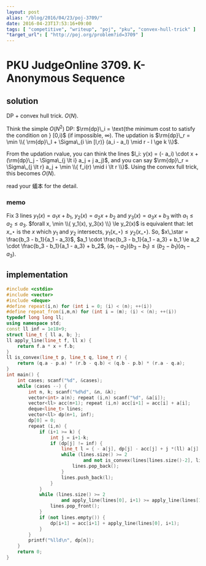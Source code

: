```yaml
---
layout: post
alias: "/blog/2016/04/23/poj-3709/"
date: 2016-04-23T17:53:16+09:00
tags: [ "competitive", "writeup", "poj", "pku", "convex-hull-trick" ]
"target_url": [ "http://poj.org/problem?id=3709" ]
---
```


# PKU JudgeOnline 3709. K-Anonymous Sequence

## solution

DP + convex hull trick. $O(N)$.


Think the simple $O(N^2)$ DP: $\rm{dp}\_i = \text{the minimum cost to satisfy the condition on } [0,i)$ (if impossible, $\infty$).
The updation is $\rm{dp}\_r = \min \\{ \rm{dp}\_l + \Sigma\_{i \in [l,r)} (a_i - a_l) \mid r - l \ge k \\}$.

From the updation rvalue, 
you can think the lines $l_i: y(x) = (- a_i) \cdot x + (\rm{dp}\_j - \Sigma\_{j \lt i} a_j + j a_j)$,
and you can say $\rm{dp}\_r = \Sigma\_{j \lt r} a_j + \min \\{ f_i(r) \mid i \lt r \\}$.
Using the convex full trick, this becomes $O(N)$.

read your 蟻本 for the detail.

### memo

Fix 3 lines $y_1(x) = a_1 x + b_1$, $y_2(x) = a_2 x + b_2$ and $y_3(x) = a_3 x + b_3$ with $a_1 \le a_2 \le a_3$.
$forall x, \min \\{ y_1(x), y_3(x) \\} \le y_2(x)$ is equivalent that: let $x\_\star$ is the $x$ which $y_1$ and $y_2$ intersects, $y_1(x\_\star) \le y_2(x\_\star)$.
So, $x\_\star = \frac{b_3 - b_1}{a_1 - a_3}$,
$a_1 \cdot \frac{b_3 - b_1}{a_1 - a_3} + b_1 \le a_2 \cdot \frac{b_3 - b_1}{a_1 - a_3} + b_2$,
$(a_1 - a_2)(b_3 - b_1) \le (b_2 - b_1)(a_1 - a_3)$.

## implementation

``` c++
#include <cstdio>
#include <vector>
#include <deque>
#define repeat(i,n) for (int i = 0; (i) < (n); ++(i))
#define repeat_from(i,m,n) for (int i = (m); (i) < (n); ++(i))
typedef long long ll;
using namespace std;
const ll inf = 1e18+9;
struct line_t { ll a, b; };
ll apply_line(line_t f, ll x) {
    return f.a * x + f.b;
}
ll is_convex(line_t p, line_t q, line_t r) {
    return (q.a - p.a) * (r.b - q.b) < (q.b - p.b) * (r.a - q.a);
}
int main() {
    int cases; scanf("%d", &cases);
    while (cases --) {
        int n, k; scanf("%d%d", &n, &k);
        vector<int> a(n); repeat (i,n) scanf("%d", &a[i]);
        vector<ll> acc(n+1); repeat (i,n) acc[i+1] = acc[i] + a[i];
        deque<line_t> lines;
        vector<ll> dp(n+1, inf);
        dp[0] = 0;
        repeat (i,n) {
            if (i+1 >= k) {
                int j = i+1-k;
                if (dp[j] != inf) {
                    line_t l = { - a[j], dp[j] - acc[j] + j *(ll) a[j] };
                    while (lines.size() >= 2
                            and not is_convex(lines[lines.size()-2], lines[lines.size()-1], l)) {
                        lines.pop_back();
                    }
                    lines.push_back(l);
                }
            }
            while (lines.size() >= 2
                    and apply_line(lines[0], i+1) >= apply_line(lines[1], i+1)) {
                lines.pop_front();
            }
            if (not lines.empty()) {
                dp[i+1] = acc[i+1] + apply_line(lines[0], i+1);
            }
        }
        printf("%lld\n", dp[n]);
    }
    return 0;
}
```
